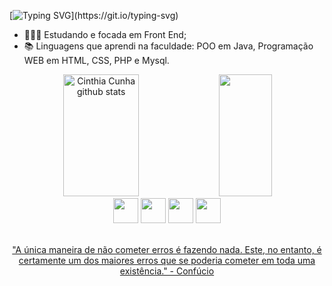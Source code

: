 [![Typing SVG](https://readme-typing-svg.herokuapp.com/?color=FAFAD2&size=35&center=true&vCenter=true&width=1000&lines=Olá,+Sejam+Bem+Vindos(as);Sou+Cinthia+Cunha;Tenho+23+anos;Estudando+para+ser+Programadora!!!)](https://git.io/typing-svg)

- 👩🏻‍💻 Estudando e focada em Front End;
- 📚 Linguagens que aprendi na faculdade:
        POO em Java,
        Programação WEB em HTML, CSS, PHP e Mysql.
        
<div align="center">  
  <img width="49%" height="195px" src="https://github-readme-stats-sigma-five.vercel.app/api?username=cunhacinthia&show_icons=true&count_private=true&hide_border=true&title_color=4B0082&icon_color=7FFFD4&text_color=c9d1d9&bg_color=0d1117" alt="Cinthia Cunha github stats"/> 
  <img width="41%" height="195px" src="https://github-readme-stats-sigma-five.vercel.app/api/top-langs/?username=cunhacinthia&layout=compact&hide_border=true&title_color=7FFFD4&text_color=ff91a4&bg_color=0d1117"/>
</div>

<div align="center"> 
  <a href="https://www.linkedin.com/in/cinthiacunha/" target="_blank"><img src="https://user-images.githubusercontent.com/122987929/213333787-9a57e6be-58d8-482c-92bd-5677031d02ae.jpg" width="40px"></a>
  <a href = "mailto:cunhacinthia69@gmail.com"><img src="https://user-images.githubusercontent.com/122987929/213333721-63294d35-6371-49d8-b335-096f9c2754d8.JPG" width="40px"></a>
  <a href="https://api.whatsapp.com/send?phone=5511986713273"><img src="https://user-images.githubusercontent.com/122987929/213334174-ff06ef33-8141-4ebe-b41d-919d89231659.JPG" width="40px"></a> 
  <a href="https://instagram.com/cinthiacunha_" target="_blank"><img src="https://user-images.githubusercontent.com/122987929/213333062-e163e5ed-0fb4-48dd-8f98-c6466e1e60c5.JPG" width="40px"</a>
</div>

<div align="center">
  <br/>
  <p aling="center"> "A única maneira de não cometer erros é fazendo nada. Este, no entanto, é certamente um dos maiores erros que se poderia cometer em toda uma existência." - Confúcio</p>
</div>
